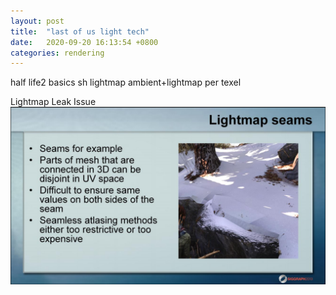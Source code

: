 ```yaml
---
layout: post
title:  "last of us light tech"
date:   2020-09-20 16:13:54 +0800
categories: rendering
---
```


half life2 basics
sh lightmap
ambient+lightmap per texel

Lightmap Leak Issue
![Lightmap Leak Issue](../_assets/images/TLOS/gen1-lightmapSeams.png)